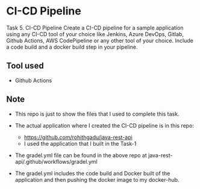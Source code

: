 # CI-CD Pipeline

Task 5. CI-CD Pipeline
Create a CI-CD pipeline for a sample application using any CI-CD tool of your choice like
Jenkins, Azure DevOps, Gitlab, Github Actions, AWS CodePipeline or any other tool of your
choice. Include a code build and a docker build step in your pipeline.

## Tool used
  - Github Actions    

## Note
  - This repo is just to show the files that I used to complete this task.
  - The actual application where I created the CI-CD pipeline is in this repo:

    - https://github.com/rohithgadu/java-rest-api
    - I used the application that I built in the Task-1 

  - The gradel.yml file can be found in the above repo at java-rest-api/.github/workflows/gradel.yml

  - The gradel.yml includes the code build and Docker built of the application and then
    pushing the docker image to my docker-hub.
  
